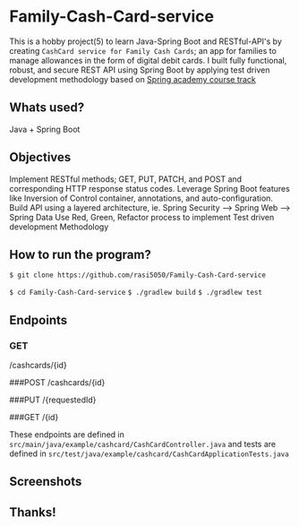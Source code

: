 # Family-Cash-Card-service
This is a hobby project(5) to learn Java-Spring Boot and RESTful-API's by creating `CashCard service for Family Cash Cards`; an app for families to manage allowances in the form of digital debit cards. 
I built fully functional, robust, and secure REST API using Spring Boot by applying test driven development methodology
based on [Spring academy course track](https://spring.academy/courses/building-a-rest-api-with-spring-boot)


## Whats used?
Java + Spring Boot

## Objectives
Implement RESTful methods;  GET, PUT, PATCH, and POST and corresponding HTTP response status codes.
Leverage Spring Boot features like Inversion of Control container, annotations, and auto-configuration.
Build API using a layered architecture, ie. Spring Security -->  Spring Web --> Spring Data
Use Red, Green, Refactor process to implement Test driven development Methodology

## How to run the program?

`$ git clone https://github.com/rasi5050/Family-Cash-Card-service`

`$ cd Family-Cash-Card-service`
`$ ./gradlew build`
`$ ./gradlew test`

## Endpoints
### GET
/cashcards/{id}

###POST
/cashcards/{id}

###PUT
/{requestedId}

###GET
/{id}

These endpoints are defined in `src/main/java/example/cashcard/CashCardController.java`
and tests are defined in `src/test/java/example/cashcard/CashCardApplicationTests.java`

## Screenshots



## Thanks!
